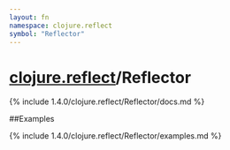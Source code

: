 ```yaml
---
layout: fn
namespace: clojure.reflect
symbol: "Reflector"
---
```


# [clojure.reflect](../)/Reflector

{% include 1.4.0/clojure.reflect/Reflector/docs.md %}

##Examples

{% include 1.4.0/clojure.reflect/Reflector/examples.md %}

